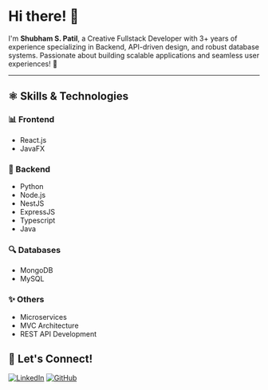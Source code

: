 # Hi there! 👋

I'm **Shubham S. Patil**, a Creative Fullstack Developer with 3+ years of experience specializing in Backend, API-driven design, and robust database systems. Passionate about building scalable applications and seamless user experiences! 🚀

---

## ⚛️ Skills & Technologies

### 📊 Frontend
- React.js
- JavaFX

### 🔧 Backend
- Python
- Node.js
- NestJS
- ExpressJS
- Typescript
- Java


### 🔍 Databases
- MongoDB
- MySQL

### ✨ Others
- Microservices
- MVC Architecture
- REST API Development
<!--
![JavaScript](https://img.shields.io/badge/JavaScript-F7DF1E?style=for-the-badge&logo=javascript&logoColor=black)
![Node.js](https://img.shields.io/badge/Node.js-339933?style=for-the-badge&logo=nodedotjs&logoColor=white)
![React](https://img.shields.io/badge/React-20232A?style=for-the-badge&logo=react&logoColor=61DAFB)
![NestJS](https://img.shields.io/badge/NestJS-E0234E?style=for-the-badge&logo=nestjs&logoColor=white)
![MongoDB](https://img.shields.io/badge/MongoDB-4EA94B?style=for-the-badge&logo=mongodb&logoColor=white)

---

 ## 💡 About Me
- 🔠 Currently leading the **Fitbe Project**, a smartwatch-based app providing fitness insights for B2B and B2C markets.
- 🌟 Exploring advanced data visualization techniques.
- 🔊 Ask me about full-stack development, scalable backend design, and APIs.
- 🎨 Enthusiastic about blending creativity with technology.

---

## 📂 Featured Projects

### [**Fitbe**](https://github.com/your-repo)
A smartwatch app delivering health and fitness insights for B2B and B2C users. Tracks data from devices like Apple Watch and Noise, generates reports, and visualizes trends. 🎮 

### [**Triveni Management System**](https://github.com/your-repo)
Comprehensive management system for sugar factories, streamlining employee, branch, vendor, and delivery operations. 🍭

### [**Car Rental System**](https://github.com/your-repo)
A robust data-driven car rental platform featuring analytics and insights for improved decision-making. 🚗

---

## 📊 GitHub Stats

![Shubham's GitHub Stats](https://github-readme-stats.vercel.app/api?username=your-username&show_icons=true&theme=radical)

![Top Languages](https://github-readme-stats.vercel.app/api/top-langs/?username=your-username&layout=compact&theme=radical)

---
-->
## 💼 Let's Connect!

[![LinkedIn](https://img.shields.io/badge/LinkedIn-0077B5?style=for-the-badge&logo=linkedin&logoColor=white)](https://www.linkedin.com/in/shubham37/)
[![GitHub](https://img.shields.io/badge/GitHub-181717?style=for-the-badge&logo=github&logoColor=white)](https://github.com/Shubham-S-Patil37)
<!-- [![Portfolio](https://img.shields.io/badge/Portfolio-000000?style=for-the-badge&logo=About.me&logoColor=white)](https://your-portfolio-link) -->

